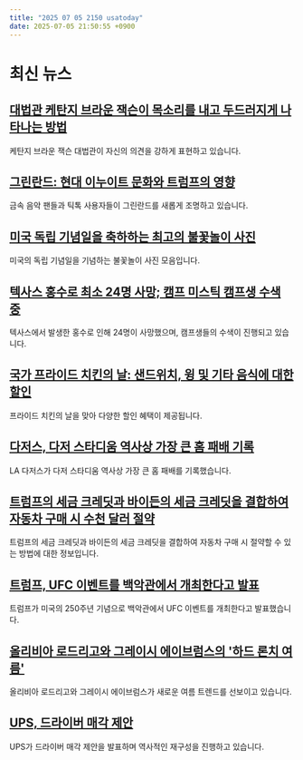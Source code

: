 ```yaml
---
title: "2025 07 05 2150 usatoday"
date: 2025-07-05 21:50:55 +0900
---
```


# 최신 뉴스  
## [대법관 케탄지 브라운 잭슨이 목소리를 내고 두드러지게 나타나는 방법](https://www.usatoday.com/story/news/politics/2025/07/05/supreme-court-justice-ketanji-brown-jackson-dissent-liberal/84461418007/)  
케탄지 브라운 잭슨 대법관이 자신의 의견을 강하게 표현하고 있습니다.  
## [그린란드: 현대 이누이트 문화와 트럼프의 영향](https://www.usatoday.com/story/news/world/2025/07/05/greenland-modern-inuit-culture-trump-impact/84412884007/)  
금속 음악 팬들과 틱톡 사용자들이 그린란드를 새롭게 조명하고 있습니다.  
## [미국 독립 기념일을 축하하는 최고의 불꽃놀이 사진](https://www.usatoday.com/picture-gallery/news/2025/07/04/fireworks-photos-july-4th/84473987007/)  
미국의 독립 기념일을 기념하는 불꽃놀이 사진 모음입니다.  
## [텍사스 홍수로 최소 24명 사망; 캠프 미스틱 캠프생 수색 중](https://www.usatoday.com/story/news/nation/2025/07/05/texas-flooding-updates-guadalupe-river-camp-mystic/84477734007/)  
텍사스에서 발생한 홍수로 인해 24명이 사망했으며, 캠프생들의 수색이 진행되고 있습니다.  
## [국가 프라이드 치킨의 날: 샌드위치, 윙 및 기타 음식에 대한 할인](https://www.usatoday.com/story/money/food/2025/07/05/national-fried-chicken-day-2025-deals-free-food/84430391007/)  
프라이드 치킨의 날을 맞아 다양한 할인 혜택이 제공됩니다.  
## [다저스, 다저 스타디움 역사상 가장 큰 홈 패배 기록](https://www.usatoday.com/story/sports/mlb/dodgers/2025/07/05/dodgers-worst-home-loss-astros/84476192007/)  
LA 다저스가 다저 스타디움 역사상 가장 큰 홈 패배를 기록했습니다.  
## [트럼프의 세금 크레딧과 바이든의 세금 크레딧을 결합하여 자동차 구매 시 수천 달러 절약](https://www.usatoday.com/story/graphics/2025/07/05/trump-big-beautiful-bill-car-tax-credits/84450714007/)  
트럼프의 세금 크레딧과 바이든의 세금 크레딧을 결합하여 자동차 구매 시 절약할 수 있는 방법에 대한 정보입니다.  
## [트럼프, UFC 이벤트를 백악관에서 개최한다고 발표](https://www.usatoday.com/story/sports/ufc/2025/07/03/donald-trump-dana-white-ufc-white-house-2026/84467351007/)  
트럼프가 미국의 250주년 기념으로 백악관에서 UFC 이벤트를 개최한다고 발표했습니다.  
## [올리비아 로드리고와 그레이시 에이브럼스의 '하드 론치 여름'](https://www.usatoday.com/story/life/health-wellness/2025/07/03/olivia-rodrigo-gracie-abrams-hard-launch/84459399007/)  
올리비아 로드리고와 그레이시 에이브럼스가 새로운 여름 트렌드를 선보이고 있습니다.  
## [UPS, 드라이버 매각 제안](https://www.usatoday.com/story/money/business/2025/07/03/ups-driver-buyouts-layoffs/84463952007/)  
UPS가 드라이버 매각 제안을 발표하며 역사적인 재구성을 진행하고 있습니다.
